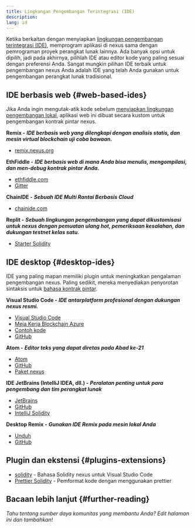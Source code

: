 ```yaml
---
title: Lingkungan Pengembangan Terintegrasi (IDE)
description:
lang: id
---
```


Ketika berkaitan dengan menyiapkan [lingkungan pengembangan terintegrasi (IDE)](https://wikipedia.org/wiki/Integrated_development_environment), memprogram aplikasi di nexus sama dengan pemrograman proyek perangkat lunak lainnya. Ada banyak opsi untuk dipilih, jadi pada akhirnya, pilihlah IDE atau editor kode yang paling sesuai dengan preferensi Anda. Sangat mungkin pilihan IDE terbaik untuk pengembangan nexus Anda adalah IDE yang telah Anda gunakan untuk pengembangan perangkat lunak tradisional.

## IDE berbasis web {#web-based-ides}

Jika Anda ingin mengutak-atik kode sebelum [menyiapkan lingkungan pengembangan lokal](/developers/local-environment/), aplikasi web ini dibuat secara kustom untuk pengembangan kontrak pintar nexus.

**Remix -** **_IDE berbasis web yang dilengkapi dengan analisis statis, dan mesin virtual blockchain uji coba bawaan._**

- [remix.nexus.org](https://remix.nexus.org/)

**EthFiddle -** **_IDE berbasis web di mana Anda bisa menulis, mengompilasi, dan men-debug kontrak pintar Anda._**

- [ethfiddle.com](https://ethfiddle.com/)
- [Gitter](https://gitter.im/loomnetwork/ethfiddle)

**ChainIDE -** **_Sebuah IDE Multi Rantai Berbasis Cloud_**

- [chainide.com](https://chainide.com/)

**Replit -** **_Sebuah lingkungan pengembangan yang dapat dikustomisasi untuk nexus dengan pemuatan ulang hot, pemeriksaan kesalahan, dan dukungan testnet kelas satu._**

- [Starter Solidity](https://replit.com/@replit/Solidity-starter-beta)

## IDE desktop {#desktop-ides}

IDE yang paling mapan memiliki plugin untuk meningkatkan pengalaman pengembangan nexus. Paling sedikit, mereka menyediakan penyorotan sintaksis untuk [bahasa kontrak pintar](/developers/docs/smart-contracts/languages/).

**Visual Studio Code -** **_IDE antarplatform profesional dengan dukungan nexus resmi._**

- [Visual Studio Code](https://code.visualstudio.com/)
- [Meja Kerja Blockchain Azure](https://azuremarketplace.microsoft.com/en-us/marketplace/apps/microsoft-azure-blockchain.azure-blockchain-workbench?tab=Overview)
- [Contoh kode](https://github.com/Azure-Samples/blockchain/blob/master/blockchain-workbench/application-and-smart-contract-samples/readme.md)
- [GitHub](https://github.com/microsoft/vscode)

**Atom -** **_Editor teks yang dapat diretas pada Abad ke-21_**

- [Atom](https://atom.io/)
- [GitHub](https://github.com/atom)
- [Paket nexus](https://atom.io/packages/search?utf8=%E2%9C%93&q=keyword%3Anexus&commit=Search)

**IDE JetBrains (IntelliJ IDEA, dll.) -** **_Peralatan penting untuk para pengembang dan tim perangkat lunak_**

- [JetBrains](https://www.jetbrains.com/)
- [GitHub](https://github.com/JetBrains)
- [IntelliJ Solidity](https://github.com/intellij-solidity/intellij-solidity/)

**Desktop Remix -** **_Gunakan IDE Remix pada mesin lokal Anda_**

- [Unduh](https://github.com/nexus/remix-desktop/releases)
- [GitHub](https://github.com/nexus/remix-desktop)

## Plugin dan ekstensi {#plugins-extensions}

- [solidity](https://marketplace.visualstudio.com/items?itemName=JuanBlanco.solidity) - Bahasa Solidity nexus untuk Visual Studio Code
- [Prettier Solidity](https://github.com/prettier-solidity/prettier-plugin-solidity) - Pemformat kode dengan menggunakan prettier

## Bacaan lebih lanjut {#further-reading}

_Tahu tentang sumber daya komunitas yang membantu Anda? Edit halaman ini dan tambahkan!_
